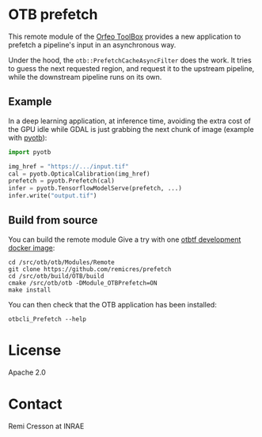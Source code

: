 # OTB prefetch

This remote module of the [Orfeo ToolBox](https://www.orfeo-toolbox.org/) provides a new 
application to prefetch a pipeline's input in an asynchronous way.

Under the hood, the `otb::PrefetchCacheAsyncFilter` does the work. It tries to guess the 
next requested region, and request it to the upstream pipeline, while the downstream pipeline 
runs on its own.

## Example

In a deep learning application, at inference time, avoiding the extra cost of the GPU idle while GDAL is 
just grabbing the next chunk of image (example with [pyotb](https://github.com/orfeotoolbox/pyotb)):

```python
import pyotb

img_href = "https://.../input.tif"
cal = pyotb.OpticalCalibration(img_href)
prefetch = pyotb.Prefetch(cal)
infer = pyotb.TensorflowModelServe(prefetch, ...)
infer.write("output.tif")
```

## Build from source

You can build the remote module
Give a try with one [otbtf development docker image](https://hub.docker.com/layers/mdl4eo/otbtf/4.3.0-cpu-dev/images/sha256-8772aac279ae0c2bb390501aa14c490d481e703273bb5c72a49701233f342909?context=explore):

```commandLine
cd /src/otb/otb/Modules/Remote
git clone https://github.com/remicres/prefetch
cd /src/otb/build/OTB/build
cmake /src/otb/otb -DModule_OTBPrefetch=ON
make install
```

You can then check that the OTB application has been installed:

```commandLine
otbcli_Prefetch --help
```

# License

Apache 2.0

# Contact

Remi Cresson at INRAE
